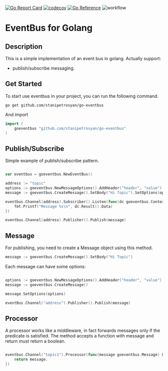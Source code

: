 [![Go Report Card](https://goreportcard.com/badge/github.com/stanipetrosyan/go-eventbus)](https://goreportcard.com/report/github.com/stanipetrosyan/go-eventbus)
[![codecov](https://codecov.io/gh/stanipetrosyan/go-eventbus/graph/badge.svg?token=YAGXYA64E6)](https://codecov.io/gh/stanipetrosyan/go-eventbus)
[![Go Reference](https://pkg.go.dev/badge/github.com/stanipetrosyan/go-eventbus.svg)](https://pkg.go.dev/github.com/stanipetrosyan/go-eventbus)
![workflow](https://github.com/StaniPetrosyan/go-eventbus/actions/workflows/test.yml/badge.svg)

# EventBus for Golang

## Description

This is a simple implementation of an event bus in golang. Actually support:
* publish/subscribe messaging.

## Get Started

To start use eventbus in your project, you can run the following command. 

```
go get github.com/stanipetrosyan/go-eventbus
```

And import 
``` go
import (
	goeventbus "github.com/stanipetrosyan/go-eventbus"
)

```

## Publish/Subscribe

Simple example of publish/subscribe pattern.

```go

var eventbus = goeventbus.NewEventBus()

address := "topic"
options := goeventbus.NewMessageOptions().AddHeader("header", "value")
message := goeventbus.CreateMessage().SetBody("Hi Topic").SetOptions(options)

eventbus.Channel(address).Subscriber().Listen(func(dc goeventbus.Context) {
	fmt.Printf("Message %s\n", dc.Result().Data)
})

eventbus.Channel(address).Publisher().Publish(message)
```

## Message

For publishing, you need to create a Message object using this method. 

```go
message := goeventbus.CreateMessage().SetBody("Hi Topic")
```
Each message can have some options:

```go

options := goeventbus.NewMessageOptions().AddHeader("header", "value")
message := goeventbus.CreateMessage()

message.SetOptions(options)

eventBus.Channel("address").Publisher().Publish(message)
```

## Processor

A processor works like a middleware, in fact forwards messages only if the predicate is satisfied. The method accepts a function with message and return must return a boolean.

```go

eventbus.Channel("topic1").Processor(func(message goeventbus.Message) bool {
	return message.
})
```





